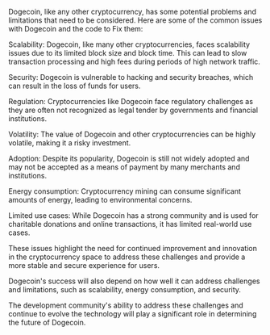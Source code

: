 Dogecoin, like any other cryptocurrency, has some potential problems and limitations that need to be considered. Here are some of the common issues with Dogecoin and the code to Fix them:

Scalability: Dogecoin, like many other cryptocurrencies, faces scalability issues due to its limited block size and block time. This can lead to slow transaction processing and high fees during periods of high network traffic.

Security: Dogecoin is vulnerable to hacking and security breaches, which can result in the loss of funds for users.

Regulation: Cryptocurrencies like Dogecoin face regulatory challenges as they are often not recognized as legal tender by governments and financial institutions.

Volatility: The value of Dogecoin and other cryptocurrencies can be highly volatile, making it a risky investment.

Adoption: Despite its popularity, Dogecoin is still not widely adopted and may not be accepted as a means of payment by many merchants and institutions.

Energy consumption: Cryptocurrency mining can consume significant amounts of energy, leading to environmental concerns.

Limited use cases: While Dogecoin has a strong community and is used for charitable donations and online transactions, it has limited real-world use cases.

These issues highlight the need for continued improvement and innovation in the cryptocurrency space to address these challenges and provide a more stable and secure experience for users.

Dogecoin's success will also depend on how well it can address challenges and limitations, such as scalability, energy consumption, and security. 

The development community's ability to address these challenges and continue to evolve the technology will play a significant role in determining the future of Dogecoin.
